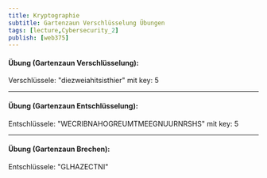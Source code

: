```yaml
---
title: Kryptographie
subtitle: Gartenzaun Verschlüsselung Übungen
tags: [lecture,Cybersecurity_2]
publish: [web375]
---
```


#### **Übung (Gartenzaun Verschlüsselung):**

Verschlüssele: "diezweiahitsisthier" mit key: 5 

---

#### **Übung (Gartenzaun Entschlüsselung):**

Entschlüssele: "WECRIBNAHOGREUMTMEEGNUURNRSHS" mit key: 5

---

#### **Übung (Gartenzaun Brechen):**

Entschlüssele: "GLHAZECTNI"

